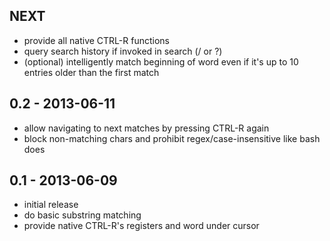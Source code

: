 ## NEXT
* provide all native CTRL-R functions
* query search history if invoked in search (/ or ?)
* (optional) intelligently match beginning of word even if it's up to 10 entries older than the first match

## 0.2 - 2013-06-11
* allow navigating to next matches by pressing CTRL-R again
* block non-matching chars and prohibit regex/case-insensitive like bash does

## 0.1 - 2013-06-09
* initial release
* do basic substring matching
* provide native CTRL-R's registers and word under cursor
